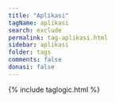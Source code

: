 ```yaml
---
title: "Aplikasi"
tagName: aplikasi
search: exclude
permalink: tag-aplikasi.html
sidebar: aplikasi
folder: tags
comments: false
donasi: false
---
```


{% include taglogic.html %}